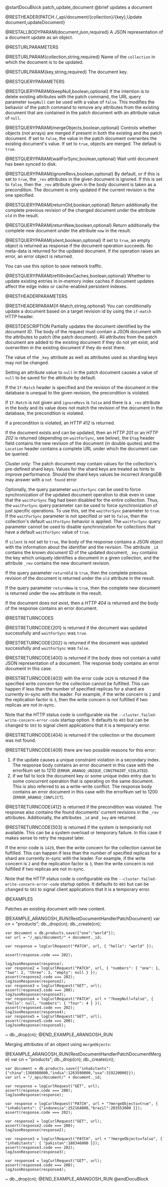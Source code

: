 
@startDocuBlock patch_update_document
@brief updates a document

@RESTHEADER{PATCH /_api/document/{collection}/{key},Update document,updateDocument}

@RESTALLBODYPARAM{document,json,required}
A JSON representation of a document update as an object.

@RESTURLPARAMETERS

@RESTURLPARAM{collection,string,required}
Name of the `collection` in which the document is to be updated.

@RESTURLPARAM{key,string,required}
The document key.

@RESTQUERYPARAMETERS

@RESTQUERYPARAM{keepNull,boolean,optional}
If the intention is to delete existing attributes with the patch
command, the URL query parameter `keepNull` can be used with a value
of `false`. This modifies the behavior of the patch command to
remove any attributes from the existing document that are contained
in the patch document with an attribute value of `null`.

@RESTQUERYPARAM{mergeObjects,boolean,optional}
Controls whether objects (not arrays) are merged if present in
both the existing and the patch document. If set to `false`, the
value in the patch document overwrites the existing document's
value. If set to `true`, objects are merged. The default is
`true`.

@RESTQUERYPARAM{waitForSync,boolean,optional}
Wait until document has been synced to disk.

@RESTQUERYPARAM{ignoreRevs,boolean,optional}
By default, or if this is set to `true`, the `_rev` attributes in
the given document is ignored. If this is set to `false`, then
the `_rev` attribute given in the body document is taken as a
precondition. The document is only updated if the current revision
is the one specified.

@RESTQUERYPARAM{returnOld,boolean,optional}
Return additionally the complete previous revision of the changed
document under the attribute `old` in the result.

@RESTQUERYPARAM{returnNew,boolean,optional}
Return additionally the complete new document under the attribute `new`
in the result.

@RESTQUERYPARAM{silent,boolean,optional}
If set to `true`, an empty object is returned as response if the document operation
succeeds. No meta-data is returned for the updated document. If the
operation raises an error, an error object is returned.

You can use this option to save network traffic.

@RESTQUERYPARAM{refillIndexCaches,boolean,optional}
Whether to update existing entries in in-memory index caches if document updates
affect the edge index or cache-enabled persistent indexes.

@RESTHEADERPARAMETERS

@RESTHEADERPARAM{If-Match,string,optional}
You can conditionally update a document based on a target revision id by
using the `if-match` HTTP header.

@RESTDESCRIPTION
Partially updates the document identified by the *document ID*.
The body of the request must contain a JSON document with the
attributes to patch (the patch document). All attributes from the
patch document are added to the existing document if they do not
yet exist, and overwritten in the existing document if they do exist
there.

The value of the `_key` attribute as well as attributes
used as sharding keys may not be changed.

Setting an attribute value to `null` in the patch document causes a
value of `null` to be saved for the attribute by default.

If the `If-Match` header is specified and the revision of the
document in the database is unequal to the given revision, the
precondition is violated.

If `If-Match` is not given and `ignoreRevs` is `false` and there
is a `_rev` attribute in the body and its value does not match
the revision of the document in the database, the precondition is
violated.

If a precondition is violated, an *HTTP 412* is returned.

If the document exists and can be updated, then an *HTTP 201* or
an *HTTP 202* is returned (depending on `waitForSync`, see below),
the `Etag` header field contains the new revision of the document
(in double quotes) and the `Location` header contains a complete URL
under which the document can be queried.

Cluster only: The patch document _may_ contain
values for the collection's pre-defined shard keys. Values for the shard keys
are treated as hints to improve performance. Should the shard keys
values be incorrect ArangoDB may answer with a `not found` error

Optionally, the query parameter `waitForSync` can be used to force
synchronization of the updated document operation to disk even in case
that the `waitForSync` flag had been disabled for the entire collection.
Thus, the `waitForSync` query parameter can be used to force synchronization
of just specific operations. To use this, set the `waitForSync` parameter
to `true`. If the `waitForSync` parameter is not specified or set to
`false`, then the collection's default `waitForSync` behavior is
applied. The `waitForSync` query parameter cannot be used to disable
synchronization for collections that have a default `waitForSync` value
of `true`.

If `silent` is not set to `true`, the body of the response contains a JSON
object with the information about the identifier and the revision. The attribute
`_id` contains the known *document ID* of the updated document, `_key`
contains the key which uniquely identifies a document in a given collection,
and the attribute `_rev` contains the new document revision.

If the query parameter `returnOld` is `true`, then
the complete previous revision of the document
is returned under the `old` attribute in the result.

If the query parameter `returnNew` is `true`, then
the complete new document is returned under
the `new` attribute in the result.

If the document does not exist, then a *HTTP 404* is returned and the
body of the response contains an error document.

@RESTRETURNCODES

@RESTRETURNCODE{201}
is returned if the document was updated successfully and
`waitForSync` was `true`.

@RESTRETURNCODE{202}
is returned if the document was updated successfully and
`waitForSync` was `false`.

@RESTRETURNCODE{400}
is returned if the body does not contain a valid JSON representation
of a document. The response body contains
an error document in this case.

@RESTRETURNCODE{403}
with the error code `1429` is returned if the specified write concern for the
collection cannot be fulfilled. This can happen if less than the number of
specified replicas for a shard are currently in-sync with the leader. For example,
if the write concern is `2` and the replication factor is `3`, then the
write concern is not fulfilled if two replicas are not in-sync.

Note that the HTTP status code is configurable via the
`--cluster.failed-write-concern-error-code` startup option. It defaults to `403`
but can be changed to `503` to signal client applications that it is a
temporary error.

@RESTRETURNCODE{404}
is returned if the collection or the document was not found.

@RESTRETURNCODE{409}
there are two possible reasons for this error:
1) if the update causes a unique constraint violation in a secondary
index. The response body contains an error document in
this case with the errorNum set to 1210 (`ERROR_ARANGO_UNIQUE_CONSTRAINT_VIOLATED`).
2) if we fail to lock the document key or some unique index entry
due to some concurrent operation that is operating on the same
document. This is also referred to as a write-write conflict.
The response body contains an error document in this case with the
errorNum set to 1200 (`ERROR_ARANGO_CONFLICT`).

@RESTRETURNCODE{412}
is returned if the precondition was violated. The response also contains
the found documents' current revisions in the `_rev` attributes.
Additionally, the attributes `_id` and `_key` are returned.

@RESTRETURNCODE{503}
is returned if the system is temporarily not available. This can be a system
overload or temporary failure. In this case it makes sense to retry the request
later.

If the error code is `1429`, then the write concern for the collection cannot be
fulfilled. This can happen if less than the number of specified replicas for
a shard are currently in-sync with the leader. For example, if the write concern
is `2` and the replication factor is `3`, then the write concern is not fulfilled
if two replicas are not in-sync.

Note that the HTTP status code is configurable via the
`--cluster.failed-write-concern-error-code` startup option. It defaults to `403`
but can be changed to `503` to signal client applications that it is a
temporary error.

@EXAMPLES

Patches an existing document with new content.

@EXAMPLE_ARANGOSH_RUN{RestDocumentHandlerPatchDocument}
    var cn = "products";
    db._drop(cn);
    db._create(cn);

    var document = db.products.save({"one":"world"});
    var url = "/_api/document/" + document._id;

    var response = logCurlRequest("PATCH", url, { "hello": "world" });

    assert(response.code === 202);

    logJsonResponse(response);
    var response2 = logCurlRequest("PATCH", url, { "numbers": { "one": 1, "two": 2, "three": 3, "empty": null } });
    assert(response2.code === 202);
    logJsonResponse(response2);
    var response3 = logCurlRequest("GET", url);
    assert(response3.code === 200);
    logJsonResponse(response3);
    var response4 = logCurlRequest("PATCH", url + "?keepNull=false", { "hello": null, "numbers": { "four": 4 } });
    assert(response4.code === 202);
    logJsonResponse(response4);
    var response5 = logCurlRequest("GET", url);
    assert(response5.code === 200);
    logJsonResponse(response5);
  ~ db._drop(cn);
@END_EXAMPLE_ARANGOSH_RUN

Merging attributes of an object using `mergeObjects`:

@EXAMPLE_ARANGOSH_RUN{RestDocumentHandlerPatchDocumentMerge}
    var cn = "products";
    db._drop(cn);
    db._create(cn);

    var document = db.products.save({"inhabitants":{"china":1366980000,"india":1263590000,"usa":319220000}});
    var url = "/_api/document/" + document._id;

    var response = logCurlRequest("GET", url);
    assert(response.code === 200);
    logJsonResponse(response);

    var response = logCurlRequest("PATCH", url + "?mergeObjects=true", { "inhabitants": {"indonesia":252164800,"brazil":203553000 }});
    assert(response.code === 202);

    var response2 = logCurlRequest("GET", url);
    assert(response2.code === 200);
    logJsonResponse(response2);

    var response3 = logCurlRequest("PATCH", url + "?mergeObjects=false", { "inhabitants": { "pakistan":188346000 }});
    assert(response3.code === 202);
    logJsonResponse(response3);

    var response4 = logCurlRequest("GET", url);
    assert(response4.code === 200);
    logJsonResponse(response4);
  ~ db._drop(cn);
@END_EXAMPLE_ARANGOSH_RUN
@endDocuBlock
